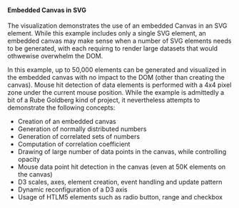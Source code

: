 #### Embedded Canvas in SVG

The visualization demonstrates the use of an embedded Canvas in an SVG element. While this example includes only a single SVG element, an embedded canvas may make sense when a number of SVG elements needs to be generated, with each requirng to render large datasets that would othwewise overwhelm the DOM. 

In this example, up to 50,000 elements can be generated and visualized in the embedded canvas with no impact to the DOM (other than creating the canvas). Mouse hit detection of data elements is performed with a 4x4 pixel zone under the current mouse position. While the example is admittedly a bit of a Rube Goldberg kind of project, it nevertheless attempts to demonstrate the following concepts:

- Creation of an embedded canvas
- Generation of normally distributed numbers
- Generation of correlated sets of numbers
- Computation of correlation coefficient
- Drawing of large number of data points in the canvas, while controlling opacity
- Mouse data point hit detection in the canvas (even at 50K elements on the canvas)
- D3 scales, axes, element creation, event handling and update pattern
- Dynamic reconfiguration of a D3 axis
- Usage of HTLM5 elements such as radio button, range and checkbox

